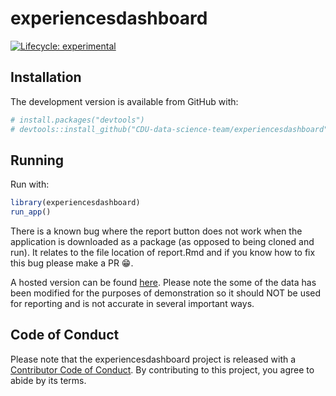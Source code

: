 
<!-- README.md is generated from README.Rmd. Please edit that file -->

# experiencesdashboard

<!-- badges: start -->

[![Lifecycle:
experimental](https://img.shields.io/badge/lifecycle-experimental-orange.svg)](https://www.tidyverse.org/lifecycle/#experimental)
<!-- badges: end -->

## Installation

The development version is available from GitHub with:

``` r
# install.packages("devtools")
# devtools::install_github("CDU-data-science-team/experiencesdashboard")
```

## Running

Run with:

``` r
library(experiencesdashboard)
run_app()
```

There is a known bug where the report button does not work when the
application is downloaded as a package (as opposed to being cloned and
run). It relates to the file location of report.Rmd and if you know how
to fix this bug please make a PR 😁.

A hosted version can be found
[here](https://feedbackmatters.uk/rsconnect/experience_a/).
Please note the some of the data has been modified for the purposes of
demonstration so it should NOT be used for reporting and is not accurate
in several important ways.

## Code of Conduct

Please note that the experiencesdashboard project is released with a
[Contributor Code of
Conduct](https://contributor-covenant.org/version/2/0/CODE_OF_CONDUCT.html).
By contributing to this project, you agree to abide by its terms.
